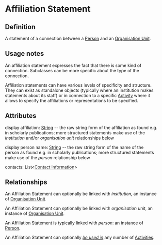 # Affiliation Statement

## Definition

A statement of a connection between a [Person](../entities/Person.md) and an [Organisation Unit](../entities/Organisation_Unit.md).

## Usage notes

An affiliation statement expresses the fact that there is some kind of connection. 
Subclasses can be more specific about the type of the connection.

Affiliation statements can have various levels of specificity and structure.
They can exist as standalone objects (typically where an institution makes statements about its staff) or in connection to a specific [Activity](../entities/Activity.md) where it allows to specify the affiliations or representations to be specified.

## Attributes

display affiliation: [String](../datatypes/String.md) -- the raw string form of the affiliation as found e.g. in scholarly publications; more structured statements make use of the *institution* and/or *organisation unit* relationships below

display person name: [String](../datatypes/String.md) -- the raw string form of the name of the person as found e.g. in scholarly publications; more structured statements make use of the *person* relationship below

contacts: List<[Contact Information](../datatypes/Contact_Information.md)>


## Relationships

An Affiliation Statement can optionally be linked with *institution*, an instance of [Organisation Unit](../entities/Organisation_Unit.md).

An Affiliation Statement can optionally be linked with *organisation unit*, an instance of [Organisation Unit](../entities/Organisation_Unit.md).

An Affiliation Statement is typically linked with *person*: an instance of [Person](../entities/Person.md).

<a name="rel__is-used-in">An Affiliation Statement can optionally *[be used in](../entities/Activity.md#user-content-rel__has-affiliation-statements)* any number of [Activities](../entities/Activity.md).</a>
